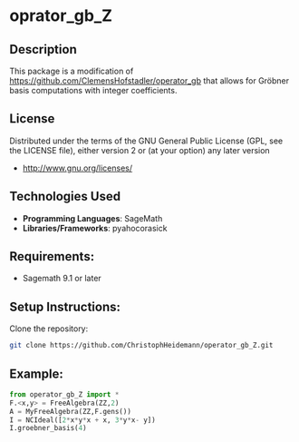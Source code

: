 # oprator_gb_Z

## Description
This package is a modification of https://github.com/ClemensHofstadler/operator_gb that allows for Gröbner basis computations with integer coefficients.

## License
Distributed under the terms of the GNU General Public License (GPL, see the LICENSE file), either version 2 or (at your option) any later version
- http://www.gnu.org/licenses/

## Technologies Used
- **Programming Languages**: SageMath
- **Libraries/Frameworks**: pyahocorasick

## Requirements:
- Sagemath 9.1 or later

## Setup Instructions:
Clone the repository:
   ```bash
   git clone https://github.com/ChristophHeidemann/operator_gb_Z.git
````

## Example:
```python
from operator_gb_Z import *
F.<x,y> = FreeAlgebra(ZZ,2)               
A = MyFreeAlgebra(ZZ,F.gens())
I = NCIdeal([2*x*y*x + x, 3*y*x- y])
I.groebner_basis(4)
```
